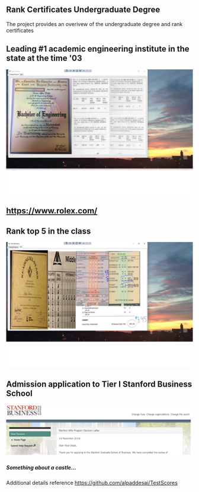 ## Rank Certificates Undergraduate Degree

The project provides an overivew of the undergraduate degree and rank certificates

## Leading #1 academic engineering institute in the state at the time '03
![image](BachelorEngineering.jpg)
## https://www.rolex.com/

## Rank top 5 in the class 
![image](GPA.jpg)

## Admission application to Tier I Stanford Business School
![image](MSxProgram.jpg)

##### Something about a castle...
Additional details reference https://github.com/alpaddesai/TestScores 
